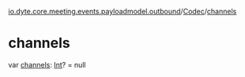 [io.dyte.core.meeting.events.payloadmodel.outbound](../index.md)/[Codec](index.md)/[channels](channels.md)

# channels


var [channels](channels.md): [Int](https://kotlinlang.org/api/latest/jvm/stdlib/kotlin/-int/index.html)? = null

